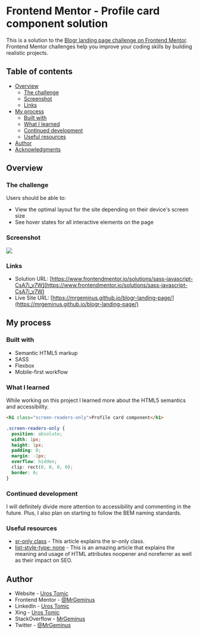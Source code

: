 # Frontend Mentor - Profile card component solution

This is a solution to the [Blogr landing page challenge on Frontend Mentor](https://www.frontendmentor.io/challenges/blogr-landing-page-EX2RLAApP). Frontend Mentor challenges help you improve your coding skills by building realistic projects. 

## Table of contents

- [Overview](#overview)
  - [The challenge](#the-challenge)
  - [Screenshot](#screenshot)
  - [Links](#links)
- [My process](#my-process)
  - [Built with](#built-with)
  - [What I learned](#what-i-learned)
  - [Continued development](#continued-development)
  - [Useful resources](#useful-resources)
- [Author](#author)
- [Acknowledgments](#acknowledgments)

## Overview

### The challenge

Users should be able to:

- View the optimal layout for the site depending on their device's screen size
- See hover states for all interactive elements on the page

### Screenshot

![](images/Desktop-view.png)

### Links

- Solution URL: [https://www.frontendmentor.io/solutions/sass-javascript-CsA7i_v7W](https://www.frontendmentor.io/solutions/sass-javascript-CsA7i_v7W)
- Live Site URL: [https://mrgeminus.github.io/blogr-landing-page/](https://mrgeminus.github.io/blogr-landing-page/)

## My process

### Built with

- Semantic HTML5 markup
- SASS
- Flexbox
- Mobile-first workflow

### What I learned

While working on this project I learned more about the HTML5 semantics and accessibility.

```html
<h1 class="screen-readers-only">Profile card component</h1>
```
```css
.screen-readers-only {
  position: absolute;
  width: 1px;
  height: 1px;
  padding: 0;
  margin: -1px;
  overflow: hidden;
  clip: rect(0, 0, 0, 0);
  border: 0;
}
```

### Continued development

I will definitely divide more attention to accessibility and commenting in the future. Plus, I also plan on starting to follow the BEM naming standards.

### Useful resources

- [sr-only class](https://www.w3docs.com/snippets/css/why-and-how-the-bootstrap-sr-only-class-is-used.html) - This article explains the sr-only class.
- [list-style-type: none](https://www.scottohara.me/blog/2019/01/12/lists-and-safari.html) - This is an amazing article that explains the meaning and usage of HTML attributes noopener and noreferrer as well as their impact on SEO.

## Author

- Website - [Uros Tomic](https://mrgeminus.com/)
- Frontend Mentor - [@MrGeminus](https://www.frontendmentor.io/profile/MrGeminus)
- LinkedIn - [Uros Tomic](https://www.linkedin.com/in/mrgeminus/)
- Xing - [Uros Tomic](https://www.xing.com/profile/Uros_Tomic3/cv)
- StackOverflow - [MrGeminus](https://www.linkedin.com/in/mrgeminus/)
- Twitter - [@MrGeminus](https://twitter.com/MrGeminus)


